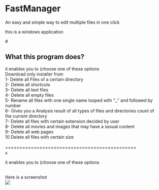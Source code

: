 # FastManager<br />
An easy and simple way to edit multiple files in one click<br />

this is a windows application

#<h2> What this program does? </h2>

it enables you to  (choose one of these options <br />
Download only installer from <br />
1- Delete all Files of a certain directory<br />
2- Delete all shortcuts<br />
3- Delete all text files<br />
4- Delete all empty files <br />
5- Rename all files with one single name looped with "_" and followed by number<br />
6- Gives you a Analysis result of all types of files and directories count of the current directory <br />
7- Delete all files with certain extension decided by user<br />
8- Delete all movies and images that may have a sexual content<br />
9- Delete all web pages <br />
10 Delete all files with certain size<br /> 
<br />
==============================================<br />x

it enables you to  (choose one of these options <br />

<br /> 
Here is a screenshot
<br /> 

<img src='http://i.imgur.com/2crE8C0.png' />

<br /><br /><br /><br /><br /><br /><br /><br /><br /><br /><br /><br /><br /><br /><br />

